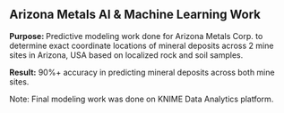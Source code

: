 ## Arizona Metals AI & Machine Learning Work

<b>Purpose: </b>Predictive modeling work done for Arizona Metals Corp. to determine exact coordinate locations of mineral deposits across 2 mine sites in Arizona, USA based on localized rock and soil samples.

<b>Result:</b> 90%+ accuracy in predicting mineral deposits across both mine sites.

Note: Final modeling work was done on KNIME Data Analytics platform.
